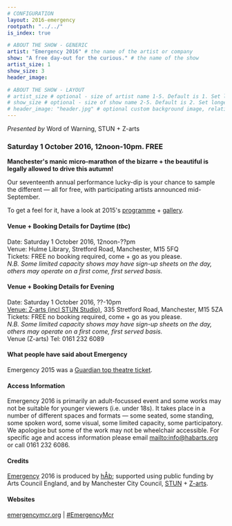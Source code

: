 ```yaml
---
# CONFIGURATION
layout: 2016-emergency
rootpath: "../../"
is_index: true

# ABOUT THE SHOW - GENERIC
artist: "Emergency 2016" # the name of the artist or company
show: "A free day-out for the curious." # the name of the show
artist_size: 1
show_size: 3
header_image:

# ABOUT THE SHOW - LAYOUT
# artist_size # optional - size of artist name 1-5. Default is 1. Set longer names to lower values
# show_size # optional - size of show name 2-5. Default is 2. Set longer names to lower values
# header_image: "header.jpg" # optional custom background image, relative to current page
---
```

*Presented by* Word of Warning, STUN + Z-arts
        
### Saturday 1 October 2016, 12noon-10pm. FREE             
**Manchester's manic micro-marathon of the bizarre + the beautiful is legally allowed to drive this autumn!**         
         
Our seventeenth annual performance lucky-dip is your chance to sample the different — all for free, with participating artists announced mid-September.            
         
To get a feel for it, have a look at 2015's [programme](/archive/2015-emergency) + [gallery](/galleries/2015-emergency).       
         
#### Venue + Booking Details for Daytime (*tbc*)         
Date: Saturday 1 October 2016, 12noon-??pm        
Venue: Hulme Library, Stretford Road, Manchester, M15 5FQ        
Tickets: FREE no booking required, come + go as you please.        
*N.B. Some limited capacity shows may have sign-up sheets on the day, others may operate on a first come, first served basis.*        
          
#### Venue + Booking Details for Evening         
Date: Saturday 1 October 2016, ??-10pm        
[Venue: Z-arts (incl STUN Studio)](http://www.z-arts.org/about-us/getting-here), 335 Stretford Road, Manchester, M15 5ZA        
Tickets: FREE no booking required, come + go as you please.        
*N.B. Some limited capacity shows may have sign-up sheets on the day, others may operate on a first come, first served basis.*        
Venue (Z-arts) Tel: 0161 232 6089         
         
#### What people have said about Emergency        
Emergency 2015 was a [Guardian top theatre ticket](http://www.theguardian.com/stage/theatreblog/2015/sep/28/romola-garai-fun-palaces-pomona-theatre-top-tickets).                 
          
#### Access Information       
Emergency 2016 is primarily an adult-focussed event and some works may not be suitable for younger viewers (i.e. under 18s). It takes place in a number of different spaces and formats — some seated, some standing, some spoken word, some visual, some limited capacity, some participatory. We apologise but some of the work may not be wheelchair accessible. For specific age and access information please email <mailto:info@habarts.org> or call 0161 232 6086.     
            
#### Credits         
[Emergency](/hab/emergency) 2016 is produced by [hÅb](/hab); supported using public funding by Arts Council England, and by Manchester City Council, [STUN](http://stunlive.com) + [Z-arts](http://www.z-arts.org).        
         
#### Websites
<a href="http://emergencymcr.org" target="_blank">emergencymcr.org</a> | <a href="http://twitter.com/hashtag/EmergencyMcr" target="_blank">#EmergencyMcr<a>
